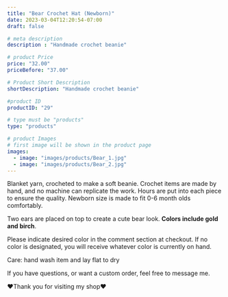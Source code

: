 ```yaml
---
title: "Bear Crochet Hat (Newborn)"
date: 2023-03-04T12:20:54-07:00
draft: false

# meta description
description : "Handmade crochet beanie"

# product Price
price: "32.00"
priceBefore: "37.00"

# Product Short Description
shortDescription: "Handmade crochet beanie"

#product ID
productID: "29"

# type must be "products"
type: "products"

# product Images
# first image will be shown in the product page
images:
  - image: "images/products/Bear_1.jpg"
  - image: "images/products/Bear_2.jpg"
---
```


Blanket yarn, crocheted to make a soft beanie. Crochet items are made by hand, and no machine can replicate the work. Hours are put into each piece to ensure the quality. Newborn size is made to fit 0-6 month olds comfortably.

Two ears are placed on top to create a cute bear look. **Colors include gold and birch**.

Please indicate desired color in the comment section at checkout. If no color is designated, you will receive whatever color is currently on hand.

Care: hand wash item and lay flat to dry

If you have questions, or want a custom order, feel free to message me.

❤Thank you for visiting my shop❤


